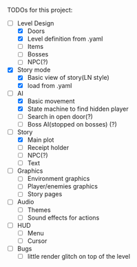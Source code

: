 TODOs for this project:

- [ ] Level Design
  - [X] Doors
  - [X] Level definition from .yaml
  - [ ] Items
  - [ ] Bosses
  - [ ] NPC(?)
- [X] Story mode
  - [X] Basic view of story(LN style)
  - [X] load from .yaml
- [ ] AI
  - [X] Basic movement
  - [X] State machine to find hidden player
  - [ ] Search in open door(?)
  - [ ] Boss AI(stopped on bosses) (?)
- [ ] Story
  - [X] Main plot
  - [ ] Receipt holder
  - [ ] NPC(?)
  - [ ] Text
- [ ] Graphics
  - [ ] Environment graphics
  - [ ] Player/enemies graphics
  - [ ] Story pages
- [ ] Audio
  - [ ] Themes
  - [ ] Sound effects for actions
- [ ] HUD
  - [ ] Menu
  - [ ] Cursor
- [ ] Bugs
  - [ ] little render glitch on top of the level
